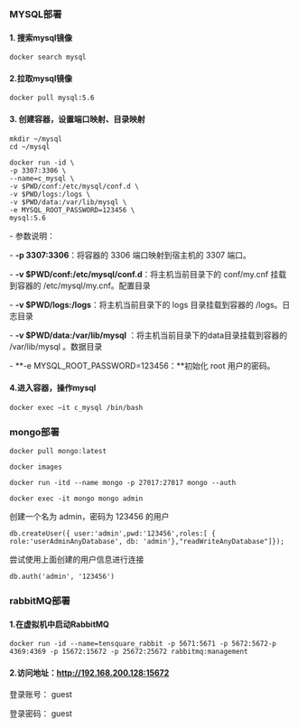 ### MYSQL部署

#### 1. 搜索mysql镜像

```
docker search mysql
```

#### 2.拉取mysql镜像

```
docker pull mysql:5.6
```

#### 3. 创建容器，设置端口映射、目录映射

```
mkdir ~/mysql
cd ~/mysql
```

```
docker run -id \
-p 3307:3306 \
--name=c_mysql \
-v $PWD/conf:/etc/mysql/conf.d \
-v $PWD/logs:/logs \
-v $PWD/data:/var/lib/mysql \
-e MYSQL_ROOT_PASSWORD=123456 \
mysql:5.6
```

\- 参数说明：

  \- **-p 3307:3306**：将容器的 3306 端口映射到宿主机的 3307 端口。

  \- **-v $PWD/conf:/etc/mysql/conf.d**：将主机当前目录下的 conf/my.cnf 挂载到容器的 /etc/mysql/my.cnf。配置目录

  \- **-v $PWD/logs:/logs**：将主机当前目录下的 logs 目录挂载到容器的 /logs。日志目录

  \- **-v $PWD/data:/var/lib/mysql** ：将主机当前目录下的data目录挂载到容器的 /var/lib/mysql 。数据目录

  \- **-e MYSQL_ROOT_PASSWORD=123456：**初始化 root 用户的密码。

#### 4.进入容器，操作mysql

```
docker exec –it c_mysql /bin/bash
```



### mongo部署

```
docker pull mongo:latest
```

```
docker images
```

```
docker run -itd --name mongo -p 27017:27017 mongo --auth
```

```
docker exec -it mongo mongo admin
```

创建一个名为 admin，密码为 123456 的用户

```
db.createUser({ user:'admin',pwd:'123456',roles:[ { role:'userAdminAnyDatabase', db: 'admin'},"readWriteAnyDatabase"]});
```

尝试使用上面创建的用户信息进行连接

```
db.auth('admin', '123456')
```



### rabbitMQ部署

#### 1.在虚拟机中启动RabbitMQ

```
docker run -id --name=tensquare_rabbit -p 5671:5671 -p 5672:5672-p 4369:4369 -p 15672:15672 -p 25672:25672 rabbitmq:management
```

#### 2.访问地址：http://192.168.200.128:15672

登录账号： guest

登录密码： guest